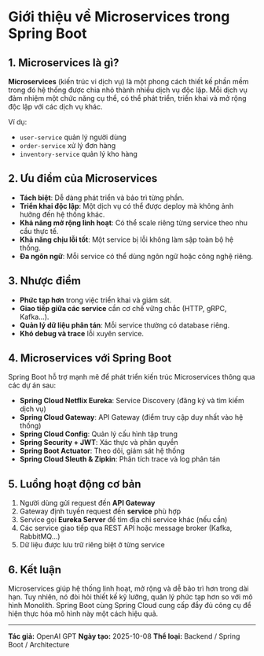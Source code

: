 # Giới thiệu về Microservices trong Spring Boot

## 1. Microservices là gì?

**Microservices** (kiến trúc vi dịch vụ) là một phong cách thiết kế phần mềm trong đó hệ thống được chia nhỏ thành nhiều dịch vụ độc lập.
Mỗi dịch vụ đảm nhiệm một chức năng cụ thể, có thể phát triển, triển khai và mở rộng độc lập với các dịch vụ khác.

Ví dụ:
- `user-service` quản lý người dùng
- `order-service` xử lý đơn hàng
- `inventory-service` quản lý kho hàng

## 2. Ưu điểm của Microservices

- **Tách biệt**: Dễ dàng phát triển và bảo trì từng phần.
- **Triển khai độc lập**: Một dịch vụ có thể được deploy mà không ảnh hưởng đến hệ thống khác.
- **Khả năng mở rộng linh hoạt**: Có thể scale riêng từng service theo nhu cầu thực tế.
- **Khả năng chịu lỗi tốt**: Một service bị lỗi không làm sập toàn bộ hệ thống.
- **Đa ngôn ngữ**: Mỗi service có thể dùng ngôn ngữ hoặc công nghệ riêng.

## 3. Nhược điểm

- **Phức tạp hơn** trong việc triển khai và giám sát.
- **Giao tiếp giữa các service** cần cơ chế vững chắc (HTTP, gRPC, Kafka...).
- **Quản lý dữ liệu phân tán**: Mỗi service thường có database riêng.
- **Khó debug và trace** lỗi xuyên service.

## 4. Microservices với Spring Boot

Spring Boot hỗ trợ mạnh mẽ để phát triển kiến trúc Microservices thông qua các dự án sau:

- **Spring Cloud Netflix Eureka**: Service Discovery (đăng ký và tìm kiếm dịch vụ)
- **Spring Cloud Gateway**: API Gateway (điểm truy cập duy nhất vào hệ thống)
- **Spring Cloud Config**: Quản lý cấu hình tập trung
- **Spring Security + JWT**: Xác thực và phân quyền
- **Spring Boot Actuator**: Theo dõi, giám sát hệ thống
- **Spring Cloud Sleuth & Zipkin**: Phân tích trace và log phân tán

## 5. Luồng hoạt động cơ bản

1. Người dùng gửi request đến **API Gateway**
2. Gateway định tuyến request đến **service** phù hợp
3. Service gọi **Eureka Server** để tìm địa chỉ service khác (nếu cần)
4. Các service giao tiếp qua REST API hoặc message broker (Kafka, RabbitMQ...)
5. Dữ liệu được lưu trữ riêng biệt ở từng service

## 6. Kết luận

Microservices giúp hệ thống linh hoạt, mở rộng và dễ bảo trì hơn trong dài hạn.
Tuy nhiên, nó đòi hỏi thiết kế kỹ lưỡng, quản lý phức tạp hơn so với mô hình Monolith.
Spring Boot cùng Spring Cloud cung cấp đầy đủ công cụ để hiện thực hóa mô hình này một cách hiệu quả.

---

**Tác giả:** OpenAI GPT
**Ngày tạo:** 2025-10-08
**Thể loại:** Backend / Spring Boot / Architecture
